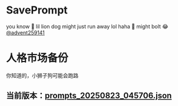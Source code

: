 # SavePrompt
you know 🫠 lil lion dog might just run away lol
haha 🐶 might bolt 😂 [@advent259141](https://github.com/advent259141)

# 人格市场备份
你知道的，小狮子狗可能会跑路

## 当前版本：[prompts_20250823_045706.json](https://github.com/Larch-C/SavePrompt/blob/main/prompts_20250823_045706.json)
